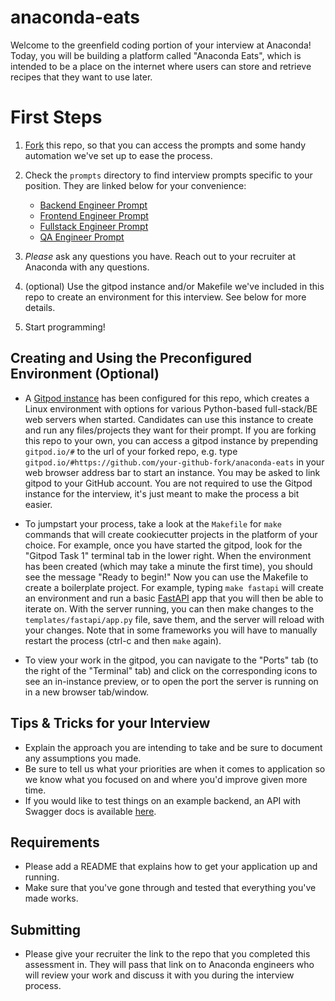 # anaconda-eats
Welcome to the greenfield coding portion of your interview at Anaconda! Today, you will be building a platform called "Anaconda Eats", which is intended to be a place on the internet where users can store and retrieve recipes that they want to use later.

# First Steps
1. [Fork](https://docs.github.com/en/get-started/quickstart/fork-a-repo) this repo, so that you can access the prompts and some handy automation we've set up to ease the process.
2. Check the `prompts` directory to find interview prompts specific to your position. They are linked below for your convenience:
    * [Backend Engineer Prompt](prompts/prompt_backend.md)
    * [Frontend Engineer Prompt](prompts/prompt_frontend.md)
    * [Fullstack Engineer Prompt](prompts/prompt_fullstack.md)
    * [QA Engineer Prompt](prompts/prompt_qa.md)

3. *Please* ask any questions you have. Reach out to your recruiter at Anaconda with any questions.
4. (optional) Use the gitpod instance and/or Makefile we've included in this repo to create an environment for this interview. See below for more details.
5. Start programming! 

## Creating and Using the Preconfigured Environment (Optional)
* A [Gitpod instance](https://gitpod.io/#https://github.com/anaconda-interviews/anaconda-eats) has been configured for this repo, which creates a Linux environment with options for various Python-based full-stack/BE web servers when started. Candidates can use this instance to create and run any files/projects they want for their prompt. If you are forking this repo to your own, you can access a gitpod instance by prepending `gitpod.io/#` to the url of your forked repo, e.g. type `gitpod.io/#https://github.com/your-github-fork/anaconda-eats` in your web browser address bar to start an instance. You may be asked to link gitpod to your GitHub account. You are not required to use the Gitpod instance for the interview, it's just meant to make the process a bit easier.

* To jumpstart your process, take a look at the `Makefile` for `make` commands that will create cookiecutter projects in the platform of your choice. For example, once you have started the gitpod, look for the "Gitpod Task 1" terminal tab in the lower right. When the environment has been created (which may take a minute the first time), you should see the message "Ready to begin!" Now you can use the Makefile to create a boilerplate project. For example, typing `make fastapi` will create an environment and run a basic [FastAPI](https://fastapi.tiangolo.com/) app that you will then be able to iterate on. With the server running, you can then make changes to the `templates/fastapi/app.py` file, save them, and the server will reload with your changes. Note that in some frameworks you will have to manually restart the process (ctrl-c and then `make` again).

* To view your work in the gitpod, you can navigate to the "Ports" tab (to the right of the "Terminal" tab) and click on the corresponding icons to see an in-instance preview, or to open the port the server is running on in a new browser tab/window. 


## Tips & Tricks for your Interview
- Explain the approach you are intending to take and be sure to document any assumptions you made. 
- Be sure to tell us what your priorities are when it comes to application so we know what you focused on and where you'd improve given more time.
- If you would like to test things on an example backend, an API with Swagger docs is available [here](http://anacondaeats.pythonanywhere.com/).

## Requirements
- Please add a README that explains how to get your application up and running.
- Make sure that you've gone through and tested that everything you've made works.

## Submitting
- Please give your recruiter the link to the repo that you completed this assessment in. They will pass that link on to Anaconda engineers who will review your work and discuss it with you during the interview process.
